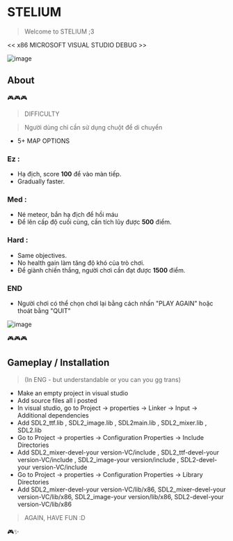 # STELIUM

> Welcome to STELIUM ;3

<< x86 MICROSOFT VISUAL STUDIO DEBUG >>

![image](https://github.com/l4reve/txtms/assets/143638421/cc15596f-6da2-42a7-a542-03cf96e449bf)

## About
🎮🎮🎮
> DIFFICULTY

> Người dùng chỉ cần sử dụng chuột để di chuyển

- 5+ MAP OPTIONS
  
### Ez : 

- Hạ địch, score **100** để vào màn tiếp.
- Gradually faster.

### Med : 

- Né meteor, bắn hạ địch để hồi máu
- Để lên cấp độ cuối cùng, cần tích lũy được **500** điểm.

### Hard : 

- Same objectives.
- No health gain làm tăng độ khó của trò chơi.
- Để giành chiến thắng, người chơi cần đạt được **1500** điểm.

### END

- Người chơi có thể chọn chơi lại bằng cách nhấn "PLAY AGAIN" hoặc thoát bằng "QUIT"

![image](https://github.com/l4reve/txtms/assets/143638421/72c088d6-9807-4d7f-b136-71ce35a3ca0b)

🎮🎮🎮

## Gameplay / Installation
> (In ENG - but understandable or you can you gg trans)


- Make an empty project in visual studio
- Add source files all i posted
- In visual studio, go to Project -> properties -> Linker -> Input -> Additional dependencies
- Add SDL2_ttf.lib , SDL2_image.lib , SDL2main.lib , SDL2_mixer.lib , SDL2.lib
- Go to Project -> properties -> Configuration Properties -> Include Directories
- Add SDL2_mixer-devel-your version-VC/include , SDL2_ttf-devel-your version-VC/include , SDL2_image-your version/include , SDL2-devel-your version-VC/include
- Go to Project -> properties -> Configuration Properties -> Library Directories
- Add SDL2_mixer-devel-your version-VC/lib/x86, SDL2_mixer-devel-your version-VC/lib/x86, SDL2_image-your version/lib/x86, SDL2-devel-your version-VC/lib/x86

> AGAIN, HAVE FUN :D

🎮✨

